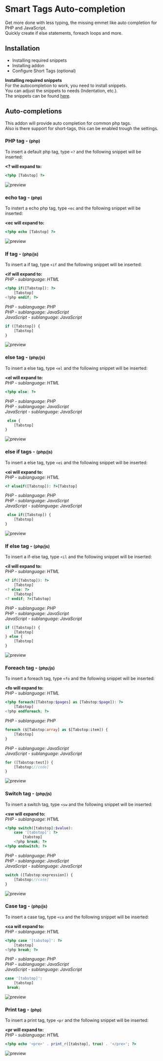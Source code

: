 # Smart Tags Auto-completion
Get more done with less typing, the missing emmet like auto completion for PHP and JavaScript.  
Quickly create if else statements, foreach loops and more.

## Installation
 * Installing required snippets
 * Installing addon
 * Configure Short Tags (optional)

**Installing required snippets**  
For the autocompletion to work, you need to install snippets.   
You can adjust the snippets to needs (Indentation, etc.).    
The snippets can be found [here](https://github.com/babobski/PHP-Tags-Snippets).

## Auto-completions
This addon will provide auto completion for common php tags.  
Also is there support for short-tags, this can be enabled trough the settings.

### PHP tag - <small>(php)</small>
To insert a default php tag, type `<?` and the following snippet will be inserted:

**<? will expand to:**
```php
<?php [Tabstop] ?>
```
![preview](php-tag.gif)

### echo tag - <small>(php)</small>
To instert a echo php tag, type `<ec` and the following snippet will be inserted:

**<ec will expand to:**
```php
<?php echo [Tabstop] ?>
```
![preview](echo-tag.gif)

### If tag - <small>(php/js)</small>
To insert a if tag, type `<if` and the following snippet will be inserted:

**<if will expand to:**  
*PHP - sublanguage: HTML*
```php
<?php if([Tabstop]): ?>
	[Tabstop]
<?php endif; ?>
```
*PHP - sublanguage: PHP*  
*PHP - sublanguage: JavaScript*  
*JavaScript - sublanguage: JavaScript*
```php
if ([Tabstop]) {
	[Tabstop]
}
```

![preview](if-tag.gif)

### else tag - <small>(php/js)</small>
To insert a else tag, type `<el` and the following snippet will be inserted:

**<el will expand to:**  
*PHP - sublanguage: HTML*
```php 
<?php else: ?>
```
*PHP - sublanguage: PHP*  
*PHP - sublanguage: JavaScript*  
*JavaScript - sublanguage: JavaScript*
```php
 else {
	[Tabstop]
}

```
![preview](esle-tag.gif)

### else if tags - <small>(php/js)</small>
To insert a else tag, type `<ei` and the following snippet will be inserted:

**<ei will expand to:**  
*PHP - sublanguage: HTML*
```php
<? elseif([Tabstop]): ?>[Tabstop]

```
*PHP - sublanguage: PHP*  
*PHP - sublanguage: JavaScript*  
*JavaScript - sublanguage: JavaScript*
```php
 else if([Tabstop]) {
	[Tabstop]
}
```
![preview](else-if-tag.gif)

### If else tag - <small>(php/js)</small>
To insert a if-else tag, type `<il` and the following snippet will be inserted:

**<il will expand to:**  
*PHP - sublanguage: HTML*
```php
<? if([Tabstop]): ?>
	[Tabstop]
<? else: ?>
	[Tabstop]
<? endif; ?>[Tabstop]
```
*PHP - sublanguage: PHP*  
*PHP - sublanguage: JavaScript*  
*JavaScript - sublanguage: JavaScript*  
```php
if ([Tabstop]) {
	[Tabstop]
} else {
	[Tabstop]	
}
```

![preview](if-else-tag.gif)

### Foreach tag - <small>(php/js)</small>
To insert a foreach tag, type `<fo` and the following snippet will be inserted:

**<fo will expand to:**  
*PHP - sublanguage: HTML*
```php
<?php foreach([Tabstop:$pages] as [Tabstop:$page]): ?>
	[Tabstop]
<?php endforeach; ?>
```
*PHP - sublanguage: PHP*
```php
foreach ($[Tabstop:array] as $[Tabstop:item]) {
	[Tabstop]
}
```
*PHP - sublanguage: JavaScript*  
*JavaScript - sublanguage: JavaScript*
```php
for ([Tabstop:test]) {
	[Tabstop://code]
}
```

![preview](foreach-tag.gif)

### Switch tag - <small>(php/js)</small>
To insert a switch tag, type `<sw` and the following snippet will be inserted:

**<sw will expand to:**  
*PHP - sublanguage: HTML*
```php
<?php switch([tabstop]:$value):
	case '[tabstop]': ?>
		[tabstop]
	<?php break; ?>
<?php endswitch; ?>
```
*PHP - sublanguage: PHP*  
*PHP - sublanguage: JavaScript*  
*JavaScript - sublanguage: JavaScript*
```php
switch ([Tabstop:expression]) {
	[Tabstop://case]
}
```

![preview](switch-tag.gif)

### Case tag - <small>(php/js)</small>
To insert a case tag, type `<ca` and the following snippet will be inserted:

**<ca will expand to:**  
*PHP - sublanguage: HTML*
```php
<?php case '[tabstop]': ?>
	[tabstop]
<?php break; ?>
```

*PHP - sublanguage: PHP*  
*PHP - sublanguage: JavaScript*  
*JavaScript - sublanguage: JavaScript*
```php
case '[tabstop]':
	[tabstop]
 break;
```
![preview](case-tag.gif)

### Print tag - <small>(php)</small>
To insert a print tag, type `<pr` and the following snippet will be inserted:

**<pr will expand to:**  
*PHP - sublanguage: HTML*
```php
<?php echo '<pre>' . print_r([tabstop], true) . '</pre>'; ?>
```
![preview](print-tag.gif)
